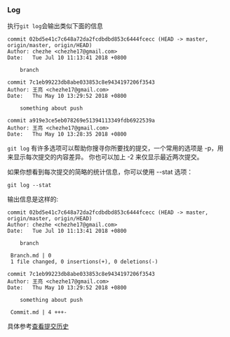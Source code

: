 
### Log

执行`git log`会输出类似下面的信息
```
commit 02bd5e41c7c648a72da2fcdbdbd853c6444fcecc (HEAD -> master, origin/master, origin/HEAD)
Author: chezhe <chezhe17@gmail.com>
Date:   Tue Jul 10 11:13:41 2018 +0800

    branch

commit 7c1eb99223db8abe033853c8e9434197206f3543
Author: 王亮 <chezhe17@gmail.com>
Date:   Thu May 10 13:29:52 2018 +0800

    something about push

commit a919e3ce5eb078269e51394113349fdb6922539a
Author: 王亮 <chezhe17@gmail.com>
Date:   Thu May 10 13:28:35 2018 +0800
```

`git log` 有许多选项可以帮助你搜寻你所要找的提交，一个常用的选项是 -p，用来显示每次提交的内容差异。 你也可以加上 -2 来仅显示最近两次提交。

如果你想看到每次提交的简略的统计信息，你可以使用 --stat 选项：

`git log --stat`

输出信息是这样的:
```
commit 02bd5e41c7c648a72da2fcdbdbd853c6444fcecc (HEAD -> master, origin/master, origin/HEAD)
Author: chezhe <chezhe17@gmail.com>
Date:   Tue Jul 10 11:13:41 2018 +0800

    branch

 Branch.md | 0
 1 file changed, 0 insertions(+), 0 deletions(-)

commit 7c1eb99223db8abe033853c8e9434197206f3543
Author: 王亮 <chezhe17@gmail.com>
Date:   Thu May 10 13:29:52 2018 +0800

    something about push

 Commit.md | 4 +++-
```

具体参考[查看提交历史](https://git-scm.com/book/zh/v2/Git-%E5%9F%BA%E7%A1%80-%E6%9F%A5%E7%9C%8B%E6%8F%90%E4%BA%A4%E5%8E%86%E5%8F%B2)